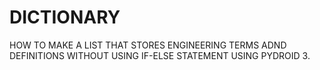 # DICTIONARY
HOW TO MAKE A LIST THAT STORES ENGINEERING TERMS ADND DEFINITIONS WITHOUT USING IF-ELSE STATEMENT USING PYDROID 3.
